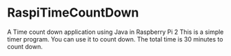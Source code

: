 # RaspiTimeCountDown
A Time count down application using Java in Raspberry Pi 2
This is a simple timer program. You can use it to count down. The total time is 30 minutes to count down.

